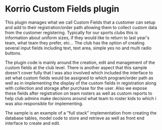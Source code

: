 Korrio Custom Fields plugin
===================

This plugin manages what we call Custom Fields that a customer can setup and add to their registration/order path allowing them to collect custom data from the customer registering. Typically for our sports clubs this is information about uniform sizes, if they would like to return to last year's team, what team they prefer, etc… The club has the option of creating several input fields including text, text area, simple yes no and multi radio buttons.

The plugin code is mainly around the creation, edit and management of the custom fields at the club level. There is another aspect that this sample doesn't cover fully that I was also involved which included the interface to set what custom fields would be assigned to which program/order path as well as in implementing the display of the custom fields in registration along with collection and storage after purchase for the user. Also we expose these fields after registration on team rosters as well as custom reports to help club admins make decisions around what team to roster kids to which i was also responsible for implementing.

The sample is an example of a "full stack" implementation from creating the database tables, model code to store and retrieve as well as front end interface to create and edit.